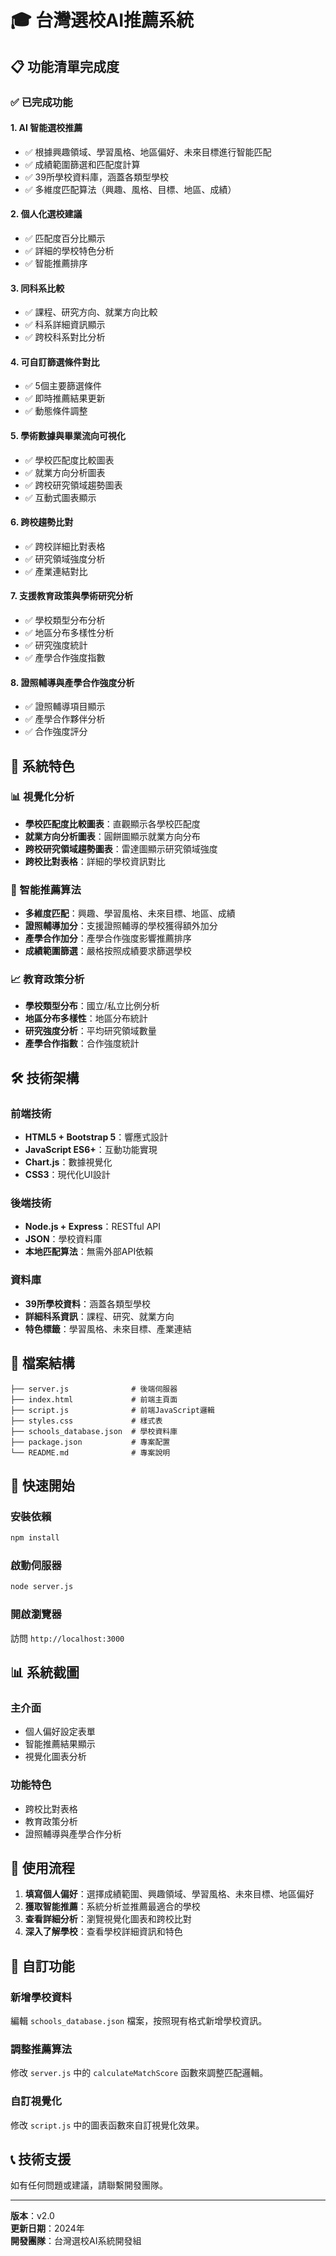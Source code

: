 # 🎓 台灣選校AI推薦系統

## 📋 功能清單完成度

### ✅ 已完成功能

#### 1. **AI 智能選校推薦** 
- ✅ 根據興趣領域、學習風格、地區偏好、未來目標進行智能匹配
- ✅ 成績範圍篩選和匹配度計算
- ✅ 39所學校資料庫，涵蓋各類型學校
- ✅ 多維度匹配算法（興趣、風格、目標、地區、成績）

#### 2. **個人化選校建議**
- ✅ 匹配度百分比顯示
- ✅ 詳細的學校特色分析
- ✅ 智能推薦排序

#### 3. **同科系比較**
- ✅ 課程、研究方向、就業方向比較
- ✅ 科系詳細資訊顯示
- ✅ 跨校科系對比分析

#### 4. **可自訂篩選條件對比**
- ✅ 5個主要篩選條件
- ✅ 即時推薦結果更新
- ✅ 動態條件調整

#### 5. **學術數據與畢業流向可視化**
- ✅ 學校匹配度比較圖表
- ✅ 就業方向分析圖表
- ✅ 跨校研究領域趨勢圖表
- ✅ 互動式圖表顯示

#### 6. **跨校趨勢比對**
- ✅ 跨校詳細比對表格
- ✅ 研究領域強度分析
- ✅ 產業連結對比

#### 7. **支援教育政策與學術研究分析**
- ✅ 學校類型分布分析
- ✅ 地區分布多樣性分析
- ✅ 研究強度統計
- ✅ 產學合作強度指數

#### 8. **證照輔導與產學合作強度分析**
- ✅ 證照輔導項目顯示
- ✅ 產學合作夥伴分析
- ✅ 合作強度評分

## 🚀 系統特色

### 📊 視覺化分析
- **學校匹配度比較圖表**：直觀顯示各學校匹配度
- **就業方向分析圖表**：圓餅圖顯示就業方向分布
- **跨校研究領域趨勢圖表**：雷達圖顯示研究領域強度
- **跨校比對表格**：詳細的學校資訊對比

### 🎯 智能推薦算法
- **多維度匹配**：興趣、學習風格、未來目標、地區、成績
- **證照輔導加分**：支援證照輔導的學校獲得額外加分
- **產學合作加分**：產學合作強度影響推薦排序
- **成績範圍篩選**：嚴格按照成績要求篩選學校

### 📈 教育政策分析
- **學校類型分布**：國立/私立比例分析
- **地區分布多樣性**：地區分布統計
- **研究強度分析**：平均研究領域數量
- **產學合作指數**：合作強度統計

## 🛠️ 技術架構

### 前端技術
- **HTML5 + Bootstrap 5**：響應式設計
- **JavaScript ES6+**：互動功能實現
- **Chart.js**：數據視覺化
- **CSS3**：現代化UI設計

### 後端技術
- **Node.js + Express**：RESTful API
- **JSON**：學校資料庫
- **本地匹配算法**：無需外部API依賴

### 資料庫
- **39所學校資料**：涵蓋各類型學校
- **詳細科系資訊**：課程、研究、就業方向
- **特色標籤**：學習風格、未來目標、產業連結

## 📁 檔案結構

```
├── server.js              # 後端伺服器
├── index.html             # 前端主頁面
├── script.js              # 前端JavaScript邏輯
├── styles.css             # 樣式表
├── schools_database.json  # 學校資料庫
├── package.json           # 專案配置
└── README.md              # 專案說明
```

## 🚀 快速開始

### 安裝依賴
```bash
npm install
```

### 啟動伺服器
```bash
node server.js
```

### 開啟瀏覽器
訪問 `http://localhost:3000`

## 📊 系統截圖

### 主介面
- 個人偏好設定表單
- 智能推薦結果顯示
- 視覺化圖表分析

### 功能特色
- 跨校比對表格
- 教育政策分析
- 證照輔導與產學合作分析

## 🎯 使用流程

1. **填寫個人偏好**：選擇成績範圍、興趣領域、學習風格、未來目標、地區偏好
2. **獲取智能推薦**：系統分析並推薦最適合的學校
3. **查看詳細分析**：瀏覽視覺化圖表和跨校比對
4. **深入了解學校**：查看學校詳細資訊和特色

## 🔧 自訂功能

### 新增學校資料
編輯 `schools_database.json` 檔案，按照現有格式新增學校資訊。

### 調整推薦算法
修改 `server.js` 中的 `calculateMatchScore` 函數來調整匹配邏輯。

### 自訂視覺化
修改 `script.js` 中的圖表函數來自訂視覺化效果。

## 📞 技術支援

如有任何問題或建議，請聯繫開發團隊。

---

**版本**：v2.0  
**更新日期**：2024年  
**開發團隊**：台灣選校AI系統開發組 